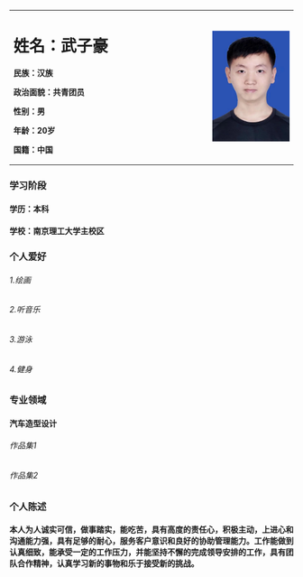 <table border="0">
   <tr>
      <td width="70%">
       <h1>姓名：武子豪</h1>
       <p><b>民族：汉族</b></p>
       <p><b>政治面貌：共青团员</b></p>
       <p><b>性别：男</b></p>
       <p><b>年龄：20岁</b></p>
       <p><b>国籍：中国</b></p>
    </td>
    <td width="30%">
       <img src="/zhengjianzhao.jpeg" width="100%">                 
     </td>
   </tr>
</table>

### 学习阶段  
#### 学历：本科
#### 学校：南京理工大学主校区

### 个人爱好
###### 1.绘画
###### 2.听音乐
###### 3.游泳
###### 4.健身
### 专业领域
#### 汽车造型设计
###### 作品集1
###### 作品集2
### 个人陈述 
#### 本人为人诚实可信，做事踏实，能吃苦，具有高度的责任心，积极主动，上进心和沟通能力强，具有足够的耐心，服务客户意识和良好的协助管理能力。工作能做到认真细致，能承受一定的工作压力，并能坚持不懈的完成领导安排的工作，具有团队合作精神，认真学习新的事物和乐于接受新的挑战。
